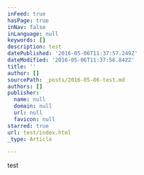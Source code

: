 ```yaml
---
inFeed: true
hasPage: true
inNav: false
inLanguage: null
keywords: []
description: test
datePublished: '2016-05-06T11:37:57.249Z'
dateModified: '2016-05-06T11:37:56.842Z'
title: ''
author: []
sourcePath: _posts/2016-05-06-test.md
authors: []
publisher:
  name: null
  domain: null
  url: null
  favicon: null
starred: true
url: test/index.html
_type: Article

---
```

test